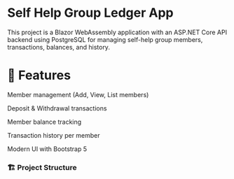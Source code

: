 # Self Help Group Ledger App

This project is a Blazor WebAssembly application with an ASP.NET Core API backend using PostgreSQL for managing self-help group members, transactions, balances, and history.

# 🚀 Features

Member management (Add, View, List members)

Deposit & Withdrawal transactions

Member balance tracking

Transaction history per member

Modern UI with Bootstrap 5


### 🏗️ Project Structure

